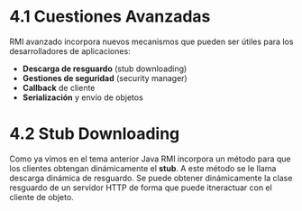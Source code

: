 # 4.1 Cuestiones Avanzadas
RMI avanzado incorpora nuevos mecanismos que pueden ser útiles para los desarrolladores de aplicaciones:
- **Descarga de resguardo** (stub downloading)
- **Gestiones de seguridad** (security manager)
- **Callback** de cliente
- **Serialización** y envío de objetos

# 4.2 Stub Downloading
Como ya vimos en el tema anterior Java RMI incorpora un método para que los clientes obtengan dinámicamente el **stub**. A este método se le llama descarga dinámica de resguardo. Se puede obtener dinámicamente la clase resguardo de un servidor HTTP de forma que puede itneractuar con el cliente de objeto.

